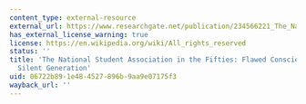 ```yaml
---
content_type: external-resource
external_url: https://www.researchgate.net/publication/234566221_The_National_Student_Association_in_the_Fifties_Flawed_Conscience_of_the_Silent_Generation
has_external_license_warning: true
license: https://en.wikipedia.org/wiki/All_rights_reserved
status: ''
title: 'The National Student Association in the Fifties: Flawed Conscience of the
  Silent Generation'
uid: 06722b89-1e48-4527-896b-9aa9e07175f3
wayback_url: ''
---
```

